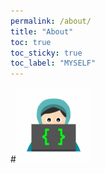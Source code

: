 ```yaml
---
permalink: /about/
title: "About"
toc: true
toc_sticky: true
toc_label: "MYSELF"
---
```


#![icon](/assets/logo.ico/apple-icon-120x120.png)
